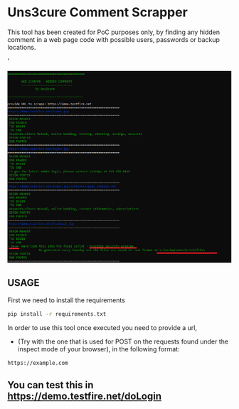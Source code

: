 # Uns3cure Comment Scrapper

This tool has been created for PoC purposes only, by finding any hidden comment in a web page code with possible users, passwords or backup locations.

'

![HOWTO](https://raw.githubusercontent.com/jdmg412/Uns3cure-Tools/main/web-scrapper/usage-scrape.png)


## USAGE


First we need to install the requirements

```bash
pip install -r requirements.txt 
```

In order to use this tool once executed you need to provide a url, 
- (Try with the one that is used for POST on the requests found under the inspect mode of your browser), in the following format:

```bash
https://example.com
```


## You can test this in https://demo.testfire.net/doLogin


